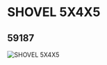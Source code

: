 # SHOVEL 5X4X5
## 59187
![SHOVEL 5X4X5](https://lc-www-live-s.legocdn.com/media/bricks/5/2/4561349.jpg)